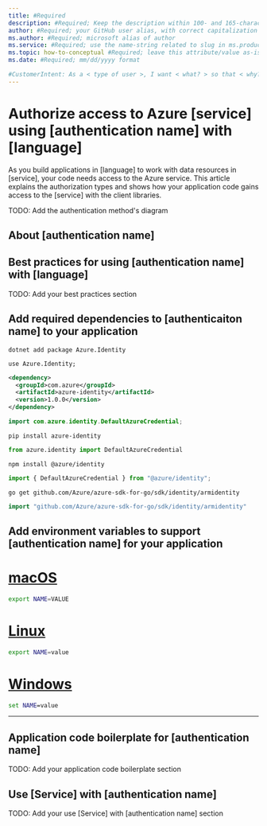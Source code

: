 ```yaml
---
title: #Required
description: #Required; Keep the description within 100- and 165-characters including spaces. Article description that is displayed in search results. Include the word groups "SDK Dev Guide", "client libraries", "authorize access" and provide more details about the area covered.
author: #Required; your GitHub user alias, with correct capitalization
ms.author: #Required; microsoft alias of author
ms.service: #Required; use the name-string related to slug in ms.product/ms.service
ms.topic: how-to-conceptual #Required; leave this attribute/value as-is
ms.date: #Required; mm/dd/yyyy format

#CustomerIntent: As a < type of user >, I want < what? > so that < why? >.
---
```


# Authorize access to Azure [service] using [authentication name] with [language]

<!-- Remove all the comments in this template before you #sign-off or merge to the main branch.
You can provide feedback about this template at: https://aka.ms/patterns-feedback

This template provides the basic structure of a SDK Dev Guide [Language]Authorize access t your application pattern. See the
[instructions - Authorize access to you application](dev-guide-sdk-instructions.md) in the pattern library.

You can provide feedback about this template at: https://aka.ms/patterns-feedback

-->

<!-- 1. H1 ------------------------------------------------------------------------------
Required. The H1 can use the same text as the title, but it can be longer than 65 characters.

Example: # Authorize access from your application using .NET
-->

As you build applications in [language] to work with data resources in [service], your code needs access to the Azure service. This article explains the authorization types and shows how your application code gains access to the [service] with the client libraries.


<!-- Include the authentication method's diagram - this is provided by the SDK's package README. Include the image from a shared resource instead of copying the image into your repo. 
-->

TODO: Add the authentication method's diagram


## About [authentication name]

<!--

Add an H2 to describe the authentication method and how it works. This doesn't have to be a long section, but it should provide a brief overview of the authentication method and how it works. Include links to the authentication method's documentation such as Azure Entra ID. 
-->

## Best practices for using [authentication name] with [language]

<!--

The section should include best practices for using the authentication method with the Azure SDK for the specified language.

The Azure SDK team for the language + service should be able to provide guidance on best practices for using the authentication method in the language with the Azure SDK for the specified language.

-->

TODO: Add your best practices section

## Add required dependencies to [authenticaiton name] to your application

<!-- 

Include the following: 

* Explain how to add the required dependencies to your application.
* Show CLI commands to install the required packages if this is idiomatic of the language.
* Provide code snippets that show how to add the required dependencies to your application.

-->

<!--.NET---------------------->

```console
dotnet add package Azure.Identity
```

```dotnet 
use Azure.Identity;
```

<!--Java---------------------->

```xml (Java Maven)
<dependency>
  <groupId>com.azure</groupId>
  <artifactId>azure-identity</artifactId>
  <version>1.0.0</version>
</dependency>
```

```java
import com.azure.identity.DefaultAzureCredential;
```
<!--Python---------------------->

```console
pip install azure-identity
```

```python
from azure.identity import DefaultAzureCredential
```

<!--JavaScript/TypeScript---------------------->

```console
npm install @azure/identity
```

```javascript (ESM)
import { DefaultAzureCredential } from "@azure/identity";
```
<!--Go---------------------->

```console
go get github.com/Azure/azure-sdk-for-go/sdk/identity/armidentity
```

```go
import "github.com/Azure/azure-sdk-for-go/sdk/identity/armidentity"
```

## Add environment variables to support [authentication name] for your application

<!--

This section is optional. Include it if your authentication method requires environment variables to be set. Link to information on how to generate the values needed in the environment variables.

If the authentication method requires environment variables with a specific name, provide the names and values that need to be set.

AZURE_CLIENT_ID
AZURE_CLIENT_SECRET
AZURE_TENANT_ID

If the environment variable names are required but specific names are not required, use names which are idoimatice to the language. For example: 

AZURE_COSMOS_CONNECTION_STRING

Provide code snippets that show how to set the environment variables in your application.

-->


# [macOS](#tab/macos)

```bash
export NAME=VALUE
```

# [Linux](#tab/linux)

```bash
export NAME=value
```

# [Windows](#tab/windows)

```cmd
set NAME=value

```

---


<!-- The remaining sections depend on the authentication mechanism. Only include if they are relevant to the authentication method. 
-->

## Application code boilerplate for [authentication name]

<!--

This section should have the minimal application code required to demonstrate the authentication method for a complete app. This allows the user to copy and use to quickly get started with the authentication method.

TBD [Dina/Paul]: Library of sample code snippets for each language for boilerplate code.

-->

TODO: Add your application code boilerplate section

## Use [Service] with [authentication name]

<!-- 

This seciton should explain how to use the authentication mechanism to create the top-level client object for the service. 

The code should include any best practices for failures and retries, and should be idiomatic to the language.

TBD [Dina/Paul]: Library of sample code snippets for each language that show how to use the authentication method to create the top-level client object for the service.
-->

TODO: Add your use [Service] with [authentication name] section